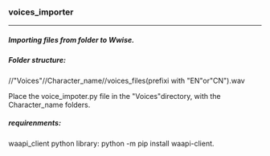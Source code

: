 ### voices_importer

---

##### Importing files from folder to Wwise.



##### Folder structure: 

 //"Voices"//Character_name//voices_files(prefixi with "EN"or"CN").wav 

Place the voice_impoter.py file  in the "Voices"directory, with the Character_name folders.

##### requirenments:

waapi_client python library:   python -m pip install waapi-client.








